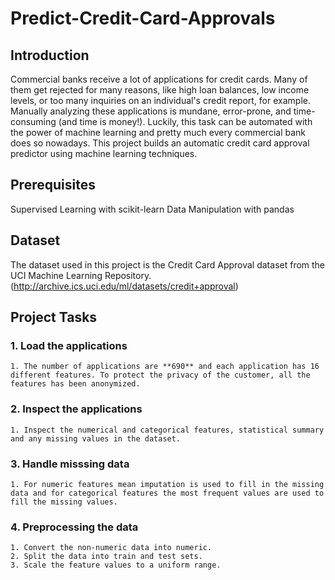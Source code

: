 # Predict-Credit-Card-Approvals

## Introduction
Commercial banks receive a lot of applications for credit cards. Many of them get rejected for many reasons, like high loan balances, low income levels, or too many inquiries on an individual's credit report, for example. Manually analyzing these applications is mundane, error-prone, and time-consuming (and time is money!). Luckily, this task can be automated with the power of machine learning and pretty much every commercial bank does so nowadays. This project builds an automatic credit card approval predictor using machine learning techniques.

## Prerequisites
Supervised Learning with scikit-learn
Data Manipulation with pandas

## Dataset
The dataset used in this project is the Credit Card Approval dataset from the UCI Machine Learning Repository. (http://archive.ics.uci.edu/ml/datasets/credit+approval)

## Project Tasks
### 1. Load the applications
    1. The number of applications are **690** and each application has 16 different features. To protect the privacy of the customer, all the features has been anonymized.
### 2. Inspect the applications
    1. Inspect the numerical and categorical features, statistical summary and any missing values in the dataset.
### 3. Handle misssing data
    1. For numeric features mean imputation is used to fill in the missing data and for categorical features the most frequent values are used to fill the missing values.
### 4. Preprocessing the data
    1. Convert the non-numeric data into numeric.
    2. Split the data into train and test sets.
    3. Scale the feature values to a uniform range.



